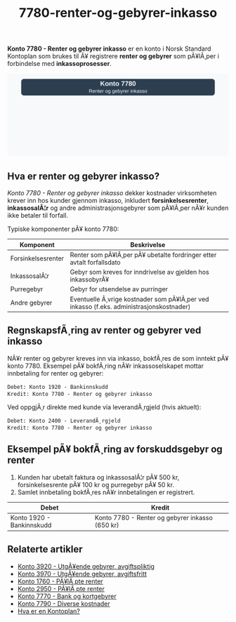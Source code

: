 ﻿---
title: "7780-renter-og-gebyrer-inkasso"
meta_title: "7780-renter-og-gebyrer-inkasso"
meta_description: "**Konto 7780 - Renter og gebyrer inkasso** er en konto i Norsk Standard Kontoplan som brukes til Ã¥ registrere **renter og gebyrer** som pÃ¥lÃ¸per i forbindelse..."
slug: 7780-renter-og-gebyrer-inkasso
type: blog
layout: pages/single
---

**Konto 7780 - Renter og gebyrer inkasso** er en konto i Norsk Standard Kontoplan som brukes til Ã¥ registrere **renter og gebyrer** som pÃ¥lÃ¸per i forbindelse med **inkassoprosesser**.

![Illustrasjon av konto 7780 renter og gebyrer inkasso](7780-renter-og-gebyrer-inkasso-image.svg)

## Hva er renter og gebyrer inkasso?

*Konto 7780 - Renter og gebyrer inkasso* dekker kostnader virksomheten krever inn hos kunder gjennom inkasso, inkludert **forsinkelsesrenter**, **inkassosalÃ¦r** og andre administrasjonsgebyrer som pÃ¥lÃ¸per nÃ¥r kunden ikke betaler til forfall.

Typiske komponenter pÃ¥ konto 7780:

| Komponent          | Beskrivelse                                                                 |
|--------------------|-----------------------------------------------------------------------------|
| Forsinkelsesrenter | Renter som pÃ¥lÃ¸per pÃ¥ ubetalte fordringer etter avtalt forfallsdato          |
| InkassosalÃ¦r       | Gebyr som kreves for inndrivelse av gjelden hos inkassobyrÃ¥                 |
| Purregebyr         | Gebyr for utsendelse av purringer                                            |
| Andre gebyrer      | Eventuelle Ã¸vrige kostnader som pÃ¥lÃ¸per ved inkasso (f.eks. administrasjonskostnader) |

## RegnskapsfÃ¸ring av renter og gebyrer ved inkasso

NÃ¥r renter og gebyrer kreves inn via inkasso, bokfÃ¸res de som inntekt pÃ¥ konto 7780. Eksempel pÃ¥ bokfÃ¸ring nÃ¥r inkassoselskapet mottar innbetaling for renter og gebyrer:

```plaintext
Debet: Konto 1920 - Bankinnskudd
Kredit: Konto 7780 - Renter og gebyrer inkasso
```

Ved oppgjÃ¸r direkte med kunde via leverandÃ¸rgjeld (hvis aktuelt):

```plaintext
Debet: Konto 2400 - LeverandÃ¸rgjeld
Kredit: Konto 7780 - Renter og gebyrer inkasso
```

## Eksempel pÃ¥ bokfÃ¸ring av forskuddsgebyr og renter

1. Kunden har ubetalt faktura og inkassosalÃ¦r pÃ¥ 500 kr, forsinkelsesrente pÃ¥ 100 kr og purregebyr pÃ¥ 50 kr.
2. Samlet innbetaling bokfÃ¸res nÃ¥r innbetalingen er registrert.

| Debet                     | Kredit                                            |
|---------------------------|---------------------------------------------------|
| Konto 1920 - Bankinnskudd | Konto 7780 - Renter og gebyrer inkasso (650 kr)    |

## Relaterte artikler

* [Konto 3920 - UtgÃ¥ende gebyrer, avgiftspliktig](/blogs/kontoplan/3920-utgaende-gebyrer-avgiftspliktig "Konto 3920 - UtgÃ¥ende gebyrer, avgiftspliktig")
* [Konto 3970 - UtgÃ¥ende gebyrer, avgiftsfritt](/blogs/kontoplan/3970-utgaende-gebyrer-avgiftsfritt "Konto 3970 - UtgÃ¥ende gebyrer, avgiftsfritt")
* [Konto 1760 - PÃ¥lÃ¸pte renter](/blogs/kontoplan/1760-palopte-renter "Konto 1760 - PÃ¥lÃ¸pte renter: RegnskapsfÃ¸ring av pÃ¥lÃ¸pte renteutgifter")
* [Konto 2950 - PÃ¥lÃ¸pte renter](/blogs/kontoplan/2950-palopte-renter "Konto 2950 - PÃ¥lÃ¸pte renter: RegnskapsfÃ¸ring av pÃ¥lÃ¸pte renteutgifter")
* [Konto 7770 - Bank og kortgebyrer](/blogs/kontoplan/7770-bank-og-kortgebyrer "Konto 7770 - Bank og kortgebyrer")
* [Konto 7790 - Diverse kostnader](/blogs/kontoplan/7790-diverse-kostnader "Konto 7790 - Diverse kostnader: Registrering av diverse kostnader i Norsk Standard Kontoplan")
* [Hva er en Kontoplan?](/blogs/regnskap/hva-er-kontoplan "Hva er en Kontoplan? Komplett Guide til Kontoplaner i Norsk Regnskap")
